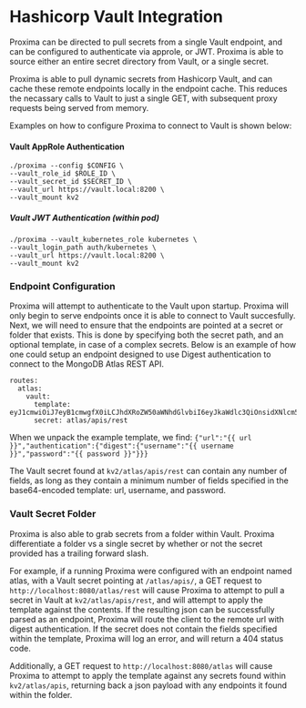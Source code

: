 # Hashicorp Vault Integration

Proxima can be directed to pull secrets from a single Vault endpoint, and can be configured to authenticate via approle, or JWT. Proxima is able to source either an entire secret directory from Vault, or a single secret. 

Proxima is able to pull dynamic secrets from Hashicorp Vault, and can cache these remote endpoints locally in the endpoint cache. This reduces the necassary calls to Vault to just a single GET, with subsequent proxy requests being served from memory.

Examples on how to configure Proxima to connect to Vault is shown below:

#### Vault AppRole Authentication
```
./proxima --config $CONFIG \
--vault_role_id $ROLE_ID \
--vault_secret_id $SECRET_ID \
--vault_url https://vault.local:8200 \
--vault_mount kv2
```

##### Vault JWT Authentication (within pod)
```
./proxima --vault_kubernetes_role kubernetes \
--vault_login_path auth/kubernetes \
--vault_url https://vault.local:8200 \
--vault_mount kv2
```

### Endpoint Configuration

Proxima will attempt to authenticate to the Vault upon startup. Proxima will only begin to serve endpoints once it is able to connect to Vault succesfully. Next, we will need to ensure that the endpoints are pointed at a secret or folder that exists. This is done by specifying both the secret path, and an optional template, in case of a complex secrets. Below is an example of how one could setup an endpoint designed to use Digest authentication to connect to the MongoDB Atlas REST API.

```
routes:
  atlas:
    vault:
      template: eyJ1cmwiOiJ7eyB1cmwgfX0iLCJhdXRoZW50aWNhdGlvbiI6eyJkaWdlc3QiOnsidXNlcm5hbWUiOiJ7eyB1c2VybmFtZSB9fSIsInBhc3N3b3JkIjoie3sgcGFzc3dvcmQgfX0ifX19Cg==
      secret: atlas/apis/rest
```

When we unpack the example template, we find: `{"url":"{{ url }}","authentication":{"digest":{"username":"{{ username }}","password":"{{ password }}"}}}`

The Vault secret found at `kv2/atlas/apis/rest` can contain any number of fields,  as long as they contain a minimum number of fields specified in the base64-encoded template: url, username, and password. 

### Vault Secret Folder

Proxima is also able to grab secrets from a folder within  Vault. Proxima differentiate a folder vs a single secret by whether or not the secret provided has a trailing forward slash.

For example, if a running Proxima were configured with an endpoint named atlas, with a Vault secret pointing at `/atlas/apis/`, a GET request to `http://localhost:8080/atlas/rest` will cause Proxima to attempt to pull a secret in Vault at `kv2/atlas/apis/rest`, and will attempt to apply the template against the contents. If the resulting json can be successfully parsed as an endpoint, Proxima will route the client to the remote url with digest authentication. If the secret does not contain the fields specified within the template, Proxima will log an error, and will return a 404 status code.

Additionally, a GET request to `http://localhost:8080/atlas` will cause Proxima to attempt to apply the template against any secrets found within `kv2/atlas/apis`, returning back a json payload with any endpoints it found within the folder. 

